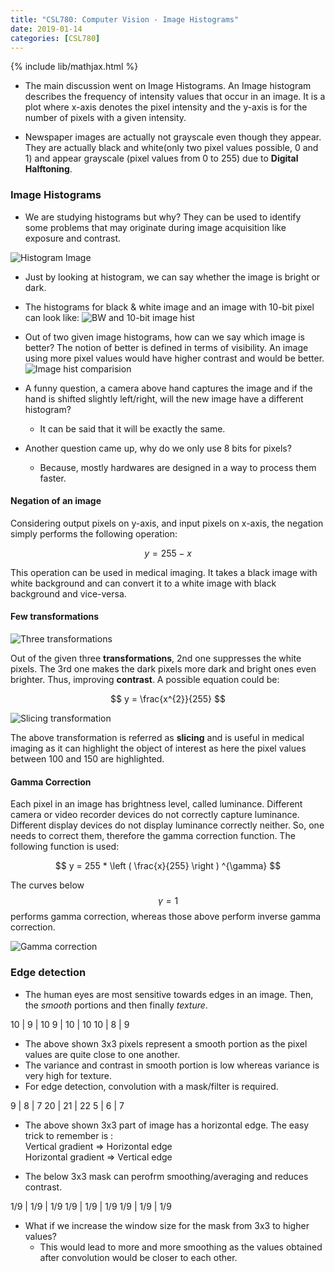 ```yaml
---
title: "CSL780: Computer Vision - Image Histograms"
date: 2019-01-14
categories: [CSL780]
---
```


{% include lib/mathjax.html %}

- The main discussion went on Image Histograms. An Image histogram describes the frequency of intensity values that occur in an image. It is a plot where x-axis denotes the pixel intensity and the y-axis is for the number of pixels with a given intensity.

- Newspaper images are actually not grayscale even though they appear. They are actually black and white(only two pixel values possible, 0 and 1) and appear grayscale (pixel values from 0 to 255) due to **Digital Halftoning**.

### Image Histograms

- We are studying histograms but why? They can be used to identify some problems that may originate during image acquisition like exposure and contrast. 

![Histogram Image](/eCSe-Notes/assets/2019-01-14/hist.png)

- Just by looking at histogram, we can say whether the image is bright or dark.

- The histograms for black & white image and an image with 10-bit pixel can look like:
![BW and 10-bit image hist](/eCSe-Notes/assets/2019-01-14/bw_10-bit.png)

- Out of two given image histograms, how can we say which image is better? The notion of better is defined in terms of visibility. An image using more pixel values would have higher contrast and would be better. 
![Image hist comparision](/eCSe-Notes/assets/2019-01-14/comparison.png)

- A funny question, a camera above hand captures the image and if the hand is shifted slightly left/right, will the new image have a different histogram? 
    - It can be said that it will be exactly the same.

- Another question came up, why do we only use 8 bits for pixels? 
    - Because, mostly hardwares are designed in a way to process them faster.

#### Negation of an image
Considering output pixels on y-axis, and input pixels on x-axis, the negation simply performs the following operation:

$$ y = 255 - x $$

This operation can be used in medical imaging. It takes a black image with white background and can convert it to a white image with black background and vice-versa. 

#### Few transformations

![Three transformations](/eCSe-Notes/assets/2019-01-14/transform.png)

Out of the given three **transformations**, 2nd one suppresses the white pixels. The 3rd one makes the dark pixels more dark and bright ones even brighter. Thus, improving **contrast**.
A possible equation could be:

$$ y = \frac{x^{2}}{255} $$

![Slicing transformation](/eCSe-Notes/assets/2019-01-14/slicing.png)

The above transformation is referred as **slicing** and is useful in medical imaging as it can highlight the object of interest as here the pixel values between 100 and 150 are highlighted.

#### Gamma Correction
Each pixel in an image has brightness level, called luminance. Different camera or video recorder devices do not correctly capture luminance. Different display devices do not display luminance correctly neither. So, one needs to correct them, therefore the gamma correction function.
The following function is used:

$$ y = 255 * \left ( \frac{x}{255}  \right ) ^{\gamma} $$

The curves below $$ \gamma = 1 $$ performs gamma correction, whereas those above perform inverse gamma correction.

![Gamma correction](/eCSe-Notes/assets/2019-01-14/gamma.jpg)

### Edge detection
- The human eyes are most sensitive towards edges in an image. Then, the *smooth* portions and then finally *texture*.

10  |   9   |   10
9   |   10  |   10
10  |   8   |   9  

- The above shown 3x3 pixels represent a smooth portion as the pixel values are quite close to one another. 
- The variance and contrast in smooth portion is low whereas variance is very high for texture.
- For edge detection, convolution with a mask/filter is required. 

9   |   8   |   7
20  |   21  |   22
5   |   6   |   7 

- The above shown 3x3 part of image has a horizontal edge. The easy trick to remember is : <br/>
Vertical gradient => Horizontal edge <br/>
Horizontal gradient => Vertical edge

- The below 3x3 mask can perofrm smoothing/averaging and reduces contrast.

1/9   |   1/9   |   1/9
1/9   |   1/9   |   1/9
1/9   |   1/9   |   1/9

- What if we increase the window size for the mask from 3x3 to higher values? <br/>
    - This would lead to more and more smoothing as the values obtained after convolution would be closer to each other.